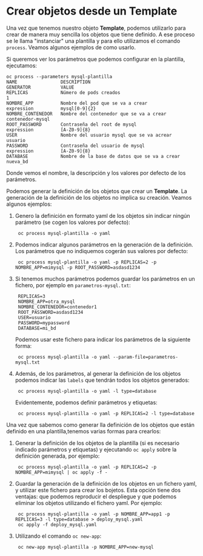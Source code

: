 # Crear objetos desde un Template

Una vez que tenemos nuestro objeto **Template**, podemos utilizarlo para crear de manera muy sencilla los objetos que tiene definido. A ese proceso se le llama "instanciar" una plantilla y para ello utilizamos el comando `process`. Veamos algunos ejemplos de como usarlo.

Si queremos ver los parámetros que podemos configurar en la plantilla, ejecutamos:

    oc process --parameters mysql-plantilla
    NAME                DESCRIPTION                                    GENERATOR           VALUE
    REPLICAS            Número de pods creados                                             1
    NOMBRE_APP          Nombre del pod que se va a crear               expression          mysql[0-9]{2}
    NOMBRE_CONTENEDOR   Nombre del contenedor que se va a crear                            contenedor-mysql
    ROOT_PASSWORD       Contraseña del root de mysql                   expression          [A-Z0-9]{8}
    USER                Nombre del usuario mysql que se va acrear                          usuario
    PASSWORD            Contraseña del usuario de mysql                expression          [A-Z0-9]{8}
    DATABASE            Nombre de la base de datos que se va a crear                       nueva_bd

Donde vemos el nombre, la descripción y los valores por defecto de los parámetros.

Podemos generar la definición de los objetos que crear un **Template**. La generación de la definición de los objetos no implica su creación. Veamos algunos ejemplos:

1. Genero la definición en formato yaml de los objetos sin indicar ningún parámetro (se cogen los valores por defecto):

        oc process mysql-plantilla -o yaml

2. Podemos indicar algunos parámetros en la generación de la definición. Los parámetros que no indiquemos cogerán sus valores por defecto:

        oc process mysql-plantilla -o yaml -p REPLICAS=2 -p NOMBRE_APP=mimysql -p ROOT_PASSWORD=asdasd1234

3. Si tenemos muchos parámetros podemos guardar los parámetros en un fichero, por ejemplo en `parametros-mysql.txt`:

        REPLICAS=3
        NOMBRE_APP=otra_mysql
        NOMBRE_CONTENEDOR=contenedor1
        ROOT_PASSWORD=asdasd1234
        USER=usuario
        PASSWORD=mypassword
        DATABASE=mi_bd

    Podemos usar este fichero para indicar los parámetros de la siguiente forma:

        oc process mysql-plantilla -o yaml --param-file=parametros-mysql.txt

4. Además, de los parámetros, al generar la definición de los objetos podemos indicar las `labels` que tendrán todos los objetos generados:

        oc process mysql-plantilla -o yaml -l type=database

    Evidentemente, podemos definir parámetros y etiquetas:

        oc process mysql-plantilla -o yaml -p REPLICAS=2 -l type=database


Una vez que sabemos como generar lla definición de los objetos que están definido en una plantilla,tenemos varias formas para crearlos:

1. Generar la definición de los objetos de la plantilla (si es necesario indicado parámetros y etiquetas) y ejecutando `oc apply` sobre la definición generada, por ejemplo:

        oc process mysql-plantilla -o yaml -p REPLICAS=2 -p NOMBRE_APP=mimysql | oc apply -f -

2. Guardar la generación de la definición de los objetos en un fichero yaml, y utilizar este fichero para crear los bojetos. Esta opción tiene dos ventajas: que podemos reproducir el despliegue y que podemos eliminar los objetos utilizando el fichero yaml. Por ejemplo:

        oc process mysql-plantilla -o yaml -p NOMBRE_APP=app1 -p REPLICAS=3 -l type=database > deploy_mysql.yaml        
        oc apply -f deploy_mysql.yaml

3. Utilizando el comando `oc new-app`:

        oc new-app mysql-plantilla -p NOMBRE_APP=new-mysql

